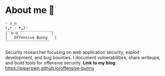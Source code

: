 # About me 🐰
```text
♡ ∩_∩ 
(„• ֊ •„)♡
|￣U U￣￣￣￣￣￣￣￣￣|
|   Offensive Bunny   |   
￣￣￣￣￣￣￣￣￣￣￣￣
```               
Security researcher focusing on web application security, exploit development, and bug bounties. 
I document vulnerabilities, share writeups, and build tools for offensive security.
**Link to my blog**: https://piperpwn.github.io/offensive-bunny
